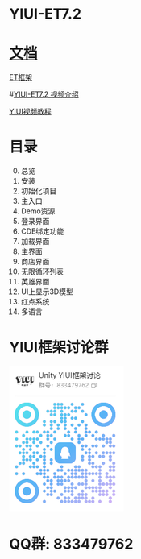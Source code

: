 # YIUI-ET7.2

# [文档](https://lib9kmxvq7k.feishu.cn/wiki/ES7Gwz4EAiVGKSkotY5cRbTznuh)

[ET框架](https://github.com/egametang/ET)

#[YIUI-ET7.2 视频介绍](https://www.bilibili.com/video/BV1KC4y1d7NZ)

[YIUI视频教程](https://www.bilibili.com/video/BV1cz4y1s7QS)  

# 目录

0. 总览
1. 安装
2. 初始化项目
3. 主入口
4. Demo资源
5. 登录界面
6. CDE绑定功能
7. 加载界面
8. 主界面
9. 商店界面
10. 无限循环列表
11. 英雄界面
12. UI上显示3D模型
13. 红点系统
14. 多语言

# YIUI框架讨论群
![二维码](https://github.com/LiShengYang-yiyi/YIUI/blob/main/Readme/YIUI框架讨论群二维码.png)

# QQ群: 833479762
